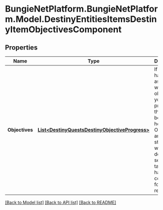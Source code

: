 # BungieNetPlatform.BungieNetPlatform.Model.DestinyEntitiesItemsDestinyItemObjectivesComponent
## Properties

Name | Type | Description | Notes
------------ | ------------- | ------------- | -------------
**Objectives** | [**List&lt;DestinyQuestsDestinyObjectiveProgress&gt;**](DestinyQuestsDestinyObjectiveProgress.md) | If the item has a hard association with objectives, your progress on them will be defined here.   Objectives are our standard way to describe a series of tasks that have to be completed for a reward. | [optional] 

[[Back to Model list]](../README.md#documentation-for-models) [[Back to API list]](../README.md#documentation-for-api-endpoints) [[Back to README]](../README.md)

